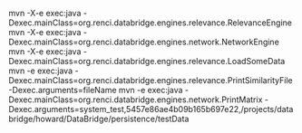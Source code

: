 mvn -X-e exec:java -Dexec.mainClass=org.renci.databridge.engines.relevance.RelevanceEngine
mvn -X-e exec:java -Dexec.mainClass=org.renci.databridge.engines.network.NetworkEngine
mvn -X-e exec:java -Dexec.mainClass=org.renci.databridge.engines.relevance.LoadSomeData
mvn -e exec:java -Dexec.mainClass=org.renci.databridge.engines.relevance.PrintSimilarityFile -Dexec.arguments=fileName
mvn -e exec:java -Dexec.mainClass=org.renci.databridge.engines.network.PrintMatrix -Dexec.arguments=system_test,5457e86ae4b09b165b697e22,/projects/databridge/howard/DataBridge/persistence/testData
